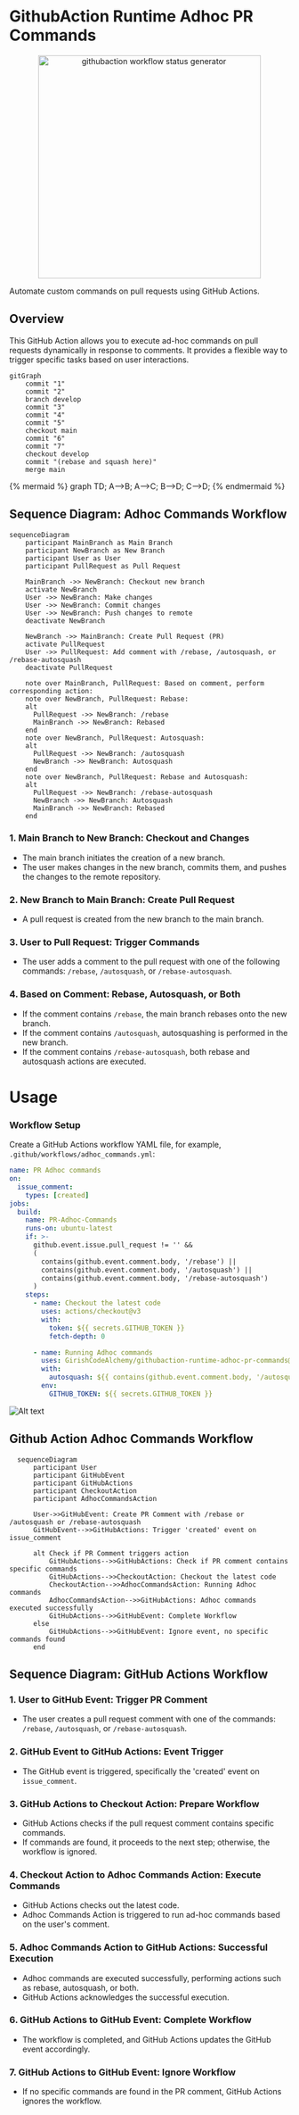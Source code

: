 # GithubAction Runtime Adhoc PR Commands

<p align="center">
  <img src="./assets/cover-1.gif" width="400" alt="githubaction workflow status generator">
</p>

Automate custom commands on pull requests using GitHub Actions.

## Overview

This GitHub Action allows you to execute ad-hoc commands on pull requests dynamically in response to comments. It provides a flexible way to trigger specific tasks based on user interactions.

```mermaid
gitGraph
    commit "1"
    commit "2"
    branch develop
    commit "3"
    commit "4"
    commit "5"
    checkout main
    commit "6"
    commit "7"
    checkout develop
    commit "(rebase and squash here)"
    merge main
```

{% mermaid %}
graph TD;
    A-->B;
    A-->C;
    B-->D;
    C-->D;
{% endmermaid %}


## Sequence Diagram: Adhoc Commands Workflow

```mermaid
sequenceDiagram
    participant MainBranch as Main Branch
    participant NewBranch as New Branch
    participant User as User
    participant PullRequest as Pull Request

    MainBranch ->> NewBranch: Checkout new branch
    activate NewBranch
    User ->> NewBranch: Make changes
    User ->> NewBranch: Commit changes
    User ->> NewBranch: Push changes to remote
    deactivate NewBranch

    NewBranch ->> MainBranch: Create Pull Request (PR)
    activate PullRequest
    User ->> PullRequest: Add comment with /rebase, /autosquash, or /rebase-autosquash
    deactivate PullRequest

    note over MainBranch, PullRequest: Based on comment, perform corresponding action:
    note over NewBranch, PullRequest: Rebase:
    alt
      PullRequest ->> NewBranch: /rebase
      MainBranch ->> NewBranch: Rebased
    end
    note over NewBranch, PullRequest: Autosquash:
    alt
      PullRequest ->> NewBranch: /autosquash
      NewBranch ->> NewBranch: Autosquash
    end
    note over NewBranch, PullRequest: Rebase and Autosquash:
    alt
      PullRequest ->> NewBranch: /rebase-autosquash
      NewBranch ->> NewBranch: Autosquash
      MainBranch ->> NewBranch: Rebased
    end

```

### 1. Main Branch to New Branch: Checkout and Changes

- The main branch initiates the creation of a new branch.
- The user makes changes in the new branch, commits them, and pushes the changes to the remote repository.

### 2. New Branch to Main Branch: Create Pull Request

- A pull request is created from the new branch to the main branch.

### 3. User to Pull Request: Trigger Commands

- The user adds a comment to the pull request with one of the following commands: `/rebase`, `/autosquash`, or `/rebase-autosquash`.

### 4. Based on Comment: Rebase, Autosquash, or Both

- If the comment contains `/rebase`, the main branch rebases onto the new branch.
- If the comment contains `/autosquash`, autosquashing is performed in the new branch.
- If the comment contains `/rebase-autosquash`, both rebase and autosquash actions are executed.

# Usage

### Workflow Setup

Create a GitHub Actions workflow YAML file, for example, `.github/workflows/adhoc_commands.yml`:

```yaml
name: PR Adhoc commands
on:
  issue_comment:
    types: [created]
jobs:
  build:
    name: PR-Adhoc-Commands
    runs-on: ubuntu-latest
    if: >-
      github.event.issue.pull_request != '' &&
      (
        contains(github.event.comment.body, '/rebase') ||
        contains(github.event.comment.body, '/autosquash') ||
        contains(github.event.comment.body, '/rebase-autosquash')
      )
    steps:
      - name: Checkout the latest code
        uses: actions/checkout@v3
        with:
          token: ${{ secrets.GITHUB_TOKEN }}
          fetch-depth: 0

      - name: Running Adhoc commands
        uses: GirishCodeAlchemy/githubaction-runtime-adhoc-pr-commands@v1
        with:
          autosquash: ${{ contains(github.event.comment.body, '/autosquash') || contains(github.event.comment.body, '/rebase-autosquash') }}
        env:
          GITHUB_TOKEN: ${{ secrets.GITHUB_TOKEN }}
```

![Alt text](assets/usage-flow.gif)

## Github Action Adhoc Commands Workflow

```mermaid
  sequenceDiagram
      participant User
      participant GitHubEvent
      participant GitHubActions
      participant CheckoutAction
      participant AdhocCommandsAction

      User->>GitHubEvent: Create PR Comment with /rebase or /autosquash or /rebase-autosquash
      GitHubEvent-->>GitHubActions: Trigger 'created' event on issue_comment

      alt Check if PR Comment triggers action
          GitHubActions-->>GitHubActions: Check if PR comment contains specific commands
          GitHubActions-->>CheckoutAction: Checkout the latest code
          CheckoutAction-->>AdhocCommandsAction: Running Adhoc commands
          AdhocCommandsAction-->>GitHubActions: Adhoc commands executed successfully
          GitHubActions-->>GitHubEvent: Complete Workflow
      else
          GitHubActions-->>GitHubEvent: Ignore event, no specific commands found
      end

```

## Sequence Diagram: GitHub Actions Workflow

### 1. User to GitHub Event: Trigger PR Comment

- The user creates a pull request comment with one of the commands: `/rebase`, `/autosquash`, or `/rebase-autosquash`.

### 2. GitHub Event to GitHub Actions: Event Trigger

- The GitHub event is triggered, specifically the 'created' event on `issue_comment`.

### 3. GitHub Actions to Checkout Action: Prepare Workflow

- GitHub Actions checks if the pull request comment contains specific commands.
- If commands are found, it proceeds to the next step; otherwise, the workflow is ignored.

### 4. Checkout Action to Adhoc Commands Action: Execute Commands

- GitHub Actions checks out the latest code.
- Adhoc Commands Action is triggered to run ad-hoc commands based on the user's comment.

### 5. Adhoc Commands Action to GitHub Actions: Successful Execution

- Adhoc commands are executed successfully, performing actions such as rebase, autosquash, or both.
- GitHub Actions acknowledges the successful execution.

### 6. GitHub Actions to GitHub Event: Complete Workflow

- The workflow is completed, and GitHub Actions updates the GitHub event accordingly.

### 7. GitHub Actions to GitHub Event: Ignore Workflow

- If no specific commands are found in the PR comment, GitHub Actions ignores the workflow.
